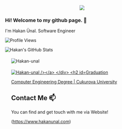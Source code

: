 <div align="center" style="margin: 20px">
  <img src="https://www.macleans.ca/wp-content/uploads/2019/11/BABY-YODA-MANDALORIAN-NOV19-810x445.jpg">
</div>

### Hi! Welcome to my github page. 👋


I'm Hakan Ünal. Software Engineer



![Profile Views](https://komarev.com/ghpvc/?username=Hakan-unal)

![Hakan's GitHub Stats](https://github-readme-stats.vercel.app/api?username=Hakan-unal&show_icons=true)

<div align="left" style="margin: 20px">
  <img align="center" src="https://github-readme-streak-stats.herokuapp.com/?user=Hakan-unal&" alt="Hakan-unal" />
</div>


<div align="left" style="margin: 20px">
 <a href="https://github.com/ryo-ma/github-profile-trophy"><img src="https://github-profile-trophy.vercel.app/?username=Hakan-unal" alt="Hakan-unal /></a> 
                                                             </div>



## Graduation

Computer Engineering Degree |  [Cukurova University](https://www.cu.edu.tr/)

                                                             



## Contact Me 📫

You can find and get touch with me via Website!

(https://www.hakanunal.com)
